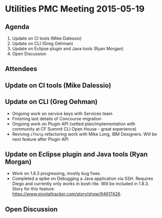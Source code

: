 # Utilities PMC Meeting 2015-05-19

## Agenda

1. Update on CI tools (Mike Dalessio)
2. Update on CLI (Greg Oehman)
3. Update on Eclipse plugin and Java tools (Ryan Morgan)
4. Open Discussion


## Attendees


## Update on CI tools (Mike Dalessio)


## Update on CLI (Greg Oehman)
* Ongoing work on service keys with Services team
* Finishing last details of Concourse migration
* Ongoing work on Plugin API (vetted plan/implementation with community at CF Summit CLI Open House - great experience)
* Reviving `cfhelp` refactoring work with Mike Long, IBM Designers.  Will be next feature after Plugin API

## Update on Eclipse plugin and Java tools (Ryan Morgan)
* Work on 1.8.3 progressing, mostly bug fixes.
* Completed a spike on Debugging a Java application via SSH.  Requires Diego and currently only works in bosh-lite.  Will be included in 1.8.3.  Story for this feature: https://www.pivotaltracker.com/story/show/94617426.

## Open Discussion
